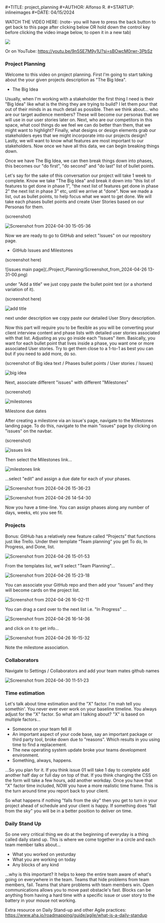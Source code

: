 #+TITLE: project_planning
#+AUTHOR: Alfonso R.
#+STARTUP: inlineimages
#+DATE: 04/15/2024

WATCH THE VIDEO HERE: (note- you will have to press the back button to get back to this page after clicking below OR hold down the control key before clicking the video image below, to open it in a new tab)

<a href="https://www.youtube.com/embed/9n5SE7M9y1U?si=RiTROMmUjJxf5GDt" target="_blank">
<img src="https://i9.ytimg.com/vi_webp/9n5SE7M9y1U/mq2.webp?sqp=CIiu6bEG-oaymwEmCMACELQB8quKqQMa8AEB-AH-CYAC0AWKAgwIABABGEwgWihlMA8=&rs=AOn4CLBjD6hWW986jqJ4ogNELzgKBCMCEg" >
</a>






Or on YouTube: https://youtu.be/9n5SE7M9y1U?si=sBOwcM0rwr-3PbSz

### Project Planning

Welcome to this video on project planning. First I'm going to start talking about the your given projects description as "The Big Idea".


* The Big Idea

Usually, when I'm working with a stakeholder the first thing I need is their "Big Idea"  like what is the thing they are trying to build? I let them pour that out of their minds in as much detail as possible. Then we think about... who are our target audience members? These will become our personas that we will use in our user stories later on. Next, who are our competitors in this space, what cool things do we feel we can do better than them, that we might want to highlight? Finally, what designs or design elements grab our stakeholders eyes that we might incorporate into our projects design? Lastly, we will want to know what features are most important to our stakeholders. Now once we have all this data, we can begin breaking things down.



Once we have The Big Idea, we can then break things down into phases, this becomes our "do first", "do second" and "do last" list of bullet points.

Let's say for the sake of this conversation our project will take 1 week to complete. Know we take "The Big Idea" and break it down into "this list of features to get done in phase 1", "the next list of features get done in phase 2" the next list in phase 3" etc, until we arrive at "done". Now we made a list, out as bullet points, to help focus what we want to get done. We will take each phases bullet points and create User Stories based on our Personas for them.

(screenshot)

![Screenshot from 2024-04-30 15-05-36](./Project_Planning/Screenshot_from_2024-04-30_15-05-36.png)

Now we are ready to go to GitHub and select "Issues" on our repository page.

- GitHub Issues and Milestones

(screenshot here)

![issues main page](./Project_Planning/Screenshot_from_2024-04-26 13-31-00.png)

under "Add a title" we just copy paste the bullet point text (or a shortend variation of it).

(screenshot here)

![add title](./Project_Planning/Screenshot_from_2024-04-26_14-34-12.png)

next under description we copy paste our detailed User Story description.

Now this part will require you to be flexible as you will be converting your client interview content and phase lists with detailed user stories associated with that list. Adjusting as you go inside each "Issues" item. Basically, you want for each bullet point that lives inside a phase, you want one or more associated User stories. Try to get them close to a 1-to-1 as best you can but if you need to add more, do so.

(screenshot of Big idea text / Phases bullet points / User stories / Issues)

![big idea](./Project_Planning/Screenshot_from_2024-04-26_14-35-52.png)

Next, associate different "issues" with different "Milestones"

(screenshot)

![milestones](./Project_Planning/Screenshot_from_2024-04-26_14-38-38.png)

Milestone due dates

After creating a milestone via an issue's page, navigate to the Milestones landing page. To do this, navigate to the main "issues" page by clicking on "issues" on the navbar.

(screenshot)

![issues link](./Project_Planning/Screenshot_from_2024-04-26_15-31-08.png)

Then select the Milestones link...

![milestones link](./Project_Planning/Screenshot_from_2024-04-26_15-33-39.png)

...select "edit" and assign a due date for each of your phases.

![Screenshot from 2024-04-26 15-36-23](./Project_Planning/Screenshot_from_2024-04-26_15-36-23.png)

![Screenshot from 2024-04-26 14-54-30](./Project_Planning/Screenshot_from_2024-04-26_14-54-30.png)

Now you have a time-line. You can assign phases along any number of days, weeks, etc you see fit.

### Projects

Bonus: GitHub has a relatively new feature called “Projects” that functions just like Trello. Under their template “Team planning” you get To do, In Progress, and Done, list.

![Screenshot from 2024-04-26 15-01-53](./Project_Planning/Screenshot_from_2024-04-26_15-01-53.png)

From the templates list, we'll select "Team Planning"...

![Screenshot from 2024-04-26 15-23-18](./Project_Planning/Screenshot_from_2024-04-26_15-23-18.png)

You can associate your GitHub repo and then add your “issues” and they will become cards on the project list.

![Screenshot from 2024-04-26 16-02-11](./Project_Planning/Screenshot_from_2024-04-26_16-02-11.png)

You can drag a card over to the next list i.e. "In Progress" ...

![Screenshot from 2024-04-26 16-14-36](./Project_Planning/Screenshot_from_2024-04-26_16-14-36.png)

and click on it to get info...

![Screenshot from 2024-04-26 16-15-32](./Project_Planning/Screenshot_from_2024-04-26_16-15-32.png)

Note the milestone association.



### Collaborators

Navigate to Settings / Collaborators and add your team mates github names

![Screenshot from 2024-04-30 11-51-23](./Project_Planning/Screenshot_from_2024-04-30_11-51-23.png)



### Time estimation

Let's talk about time estimation and the "X" factor. I'm mah tell you somethin'. You never ever ever work on your baseline timeline. You always adjust for the "X" factor. So what am I talking about? "X" is based on multiple factors...

- Someone on your team fell ill
- An important aspect of your code base, say an important package or third party tool, broke down due to "reasons". Which results in you using time to find a replacement.
- The new operating system update broke your teams development environment.
- Something, always, happens.

...So you plan for it. If you think issue 01 will take 1 day to complete add another half day or full day on top of that. If you think changing the CSS on the form will take a few hours, add another workday. Once you have that "X" factor time included, NOW you have a more realistic time frame. This is the turn around time you report back to your client.

So what happens if nothing "falls from the sky" then you get to turn in your project ahead of schedule and your client is happy.
If something does "fall from the sky" you will be in a better position to deliver on time.



### Daily Stand Up

So one very critical thing we do at the beginning of everyday is a
thing called daily stand up. This is where we come together in a
circle and each team member talks about...

- What you worked on yesturday
- What you are working on today
- Any blocks of any kind

...why is this important? It helps to keep the entire team aware of what's going on everywhere in the team. Teams that hide problems from team members, fail. Teams that share problems with team members win. Open communications allows you to move past obstacle's fast. Blocks can be anything from having a hard time with a specific issue or user story to the battery in your mouse not working.

Extra resource on Daily Stand-up and other Agile practices:
https://www.aha.io/roadmapping/guide/agile/what-is-a-daily-standup







